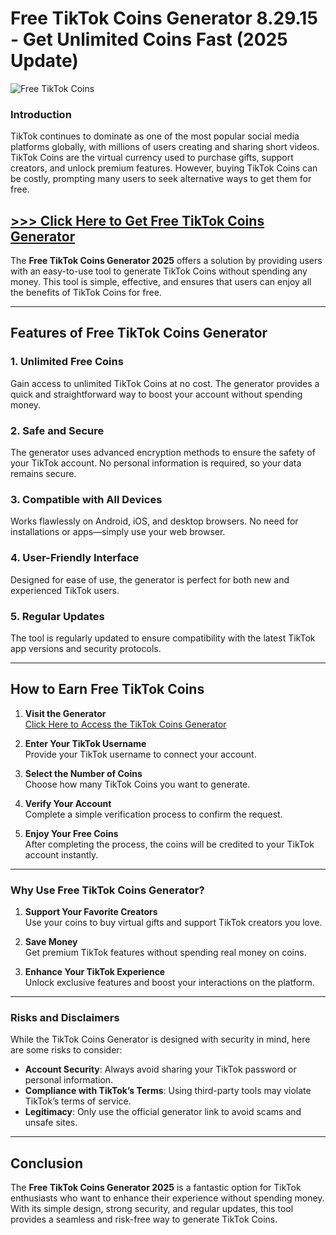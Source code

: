 # Free TikTok Coins Generator 8.29.15 - Get Unlimited Coins Fast (2025 Update)

![Free TikTok Coins](https://github.com/user-attachments/assets/deb2cd8b-9655-4475-b0d2-06f9be40a090)

### Introduction

TikTok continues to dominate as one of the most popular social media platforms globally, with millions of users creating and sharing short videos. TikTok Coins are the virtual currency used to purchase gifts, support creators, and unlock premium features. However, buying TikTok Coins can be costly, prompting many users to seek alternative ways to get them for free.

## [>>> Click Here to Get Free TikTok Coins Generator](https://tinyurl.com/zhjpy7yc)

The **Free TikTok Coins Generator 2025** offers a solution by providing users with an easy-to-use tool to generate TikTok Coins without spending any money. This tool is simple, effective, and ensures that users can enjoy all the benefits of TikTok Coins for free.

---

## Features of Free TikTok Coins Generator

### 1. **Unlimited Free Coins**
Gain access to unlimited TikTok Coins at no cost. The generator provides a quick and straightforward way to boost your account without spending money.

### 2. **Safe and Secure**
The generator uses advanced encryption methods to ensure the safety of your TikTok account. No personal information is required, so your data remains secure.

### 3. **Compatible with All Devices**
Works flawlessly on Android, iOS, and desktop browsers. No need for installations or apps—simply use your web browser.

### 4. **User-Friendly Interface**
Designed for ease of use, the generator is perfect for both new and experienced TikTok users.

### 5. **Regular Updates**
The tool is regularly updated to ensure compatibility with the latest TikTok app versions and security protocols.

---

## How to Earn Free TikTok Coins

1. **Visit the Generator**  
   [Click Here to Access the TikTok Coins Generator](https://tinyurl.com/zhjpy7yc)

2. **Enter Your TikTok Username**  
   Provide your TikTok username to connect your account.

3. **Select the Number of Coins**  
   Choose how many TikTok Coins you want to generate.

4. **Verify Your Account**  
   Complete a simple verification process to confirm the request.

5. **Enjoy Your Free Coins**  
   After completing the process, the coins will be credited to your TikTok account instantly.

---

### Why Use Free TikTok Coins Generator?

1. **Support Your Favorite Creators**  
   Use your coins to buy virtual gifts and support TikTok creators you love.

2. **Save Money**  
   Get premium TikTok features without spending real money on coins.

3. **Enhance Your TikTok Experience**  
   Unlock exclusive features and boost your interactions on the platform.

---

### Risks and Disclaimers

While the TikTok Coins Generator is designed with security in mind, here are some risks to consider:
- **Account Security**: Always avoid sharing your TikTok password or personal information.
- **Compliance with TikTok’s Terms**: Using third-party tools may violate TikTok’s terms of service.
- **Legitimacy**: Only use the official generator link to avoid scams and unsafe sites.

---

## Conclusion

The **Free TikTok Coins Generator 2025** is a fantastic option for TikTok enthusiasts who want to enhance their experience without spending money. With its simple design, strong security, and regular updates, this tool provides a seamless and risk-free way to generate TikTok Coins.
